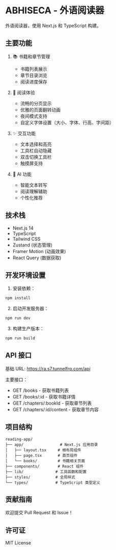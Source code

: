 # ABHISECA - 外语阅读器

外语阅读器，使用 Next.js 和 TypeScript 构建。

## 主要功能

1. 📚 书籍和章节管理
   - 书籍列表展示
   - 章节目录浏览
   - 阅读进度保存

2. 📖 阅读体验
   - 流畅的分页显示
   - 优雅的页面翻转动画
   - 夜间模式支持
   - 自定义字体设置（大小、字体、行高、字间距）

3. ✨ 交互功能
   - 文本选择和高亮
   - 工具栏自动隐藏
   - 双击切换工具栏
   - 触摸屏支持

4. 🤖 AI 功能
   - 智能文本转写
   - 阅读理解辅助
   - 个性化推荐

## 技术栈

- Next.js 14
- TypeScript
- Tailwind CSS
- Zustand (状态管理)
- Framer Motion (动画效果)
- React Query (数据获取)

## 开发环境设置

1. 安装依赖：
```bash
npm install
```

2. 启动开发服务器：
```bash
npm run dev
```

3. 构建生产版本：
```bash
npm run build
```

## API 接口

基础 URL: https://ra.s7.tunnelfrp.com/api

主要接口：
- GET /books - 获取书籍列表
- GET /books/:id - 获取书籍详情
- GET /chapters/:bookId - 获取章节列表
- GET /chapters/:id/content - 获取章节内容

## 项目结构

```
reading-app/
├── app/                # Next.js 应用目录
│   ├── layout.tsx     # 根布局组件
│   ├── page.tsx       # 首页组件
│   └── books/         # 书籍相关页面
├── components/        # React 组件
├── lib/              # 工具函数和配置
├── styles/           # 全局样式
└── types/            # TypeScript 类型定义
```

## 贡献指南

欢迎提交 Pull Request 和 Issue！

## 许可证

MIT License 